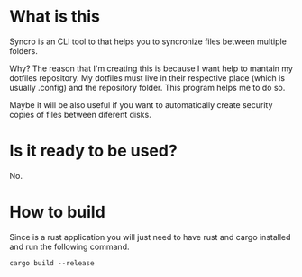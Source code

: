# What is this
Syncro is an CLI tool to that helps you to syncronize files between multiple folders.

Why? The reason that I'm creating this is because I want help to mantain my dotfiles repository. 
My dotfiles must live in their respective place (which is usually .config) and the repository
folder. This program helps me to do so.

Maybe it will be also useful if you want to automatically create security copies of files between
diferent disks.

# Is it ready to be used?
No.

# How to build
Since is a rust application you will just need to have rust and cargo installed and run the
following command.

```
cargo build --release
```


